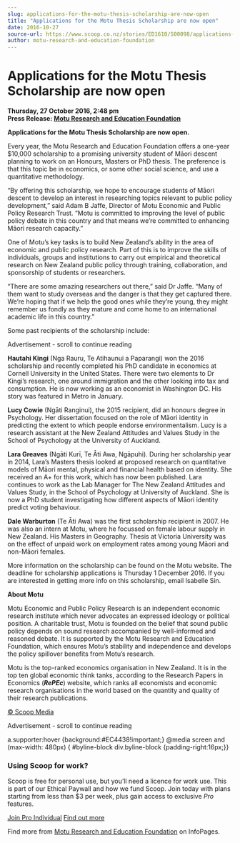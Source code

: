```yaml
---
slug: applications-for-the-motu-thesis-scholarship-are-now-open
title: "Applications for the Motu Thesis Scholarship are now open"
date: 2016-10-27
source-url: https://www.scoop.co.nz/stories/ED1610/S00098/applications-for-the-motu-thesis-scholarship-are-now-open.htm
author: motu-research-and-education-foundation
---
```

Applications for the Motu Thesis Scholarship are now open
=========================================================

**Thursday, 27 October 2016, 2:48 pm**  
**Press Release: [Motu Research and Education Foundation](https://info.scoop.co.nz/Motu_Research_and_Education_Foundation)**

**Applications for the Motu Thesis Scholarship are now open.**

Every year, the Motu Research and Education Foundation offers a one-year $10,000 scholarship to a promising university student of Māori descent planning to work on an Honours, Masters or PhD thesis. The preference is that this topic be in economics, or some other social science, and use a quantitative methodology.

“By offering this scholarship, we hope to encourage students of Māori descent to develop an interest in researching topics relevant to public policy development,” said Adam B Jaffe, Director of Motu Economic and Public Policy Research Trust. “Motu is committed to improving the level of public policy debate in this country and that means we’re committed to enhancing Māori research capacity.”

One of Motu’s key tasks is to build New Zealand’s ability in the area of economic and public policy research. Part of this is to improve the skills of individuals, groups and institutions to carry out empirical and theoretical research on New Zealand public policy through training, collaboration, and sponsorship of students or researchers.

“There are some amazing researchers out there,” said Dr Jaffe. “Many of them want to study overseas and the danger is that they get captured there. We’re hoping that if we help the good ones while they’re young, they might remember us fondly as they mature and come home to an international academic life in this country.”

Some past recipients of the scholarship include:

Advertisement - scroll to continue reading





**Hautahi Kingi** (Nga Rauru, Te Atihaunui a Paparangi) won the 2016 scholarship and recently completed his PhD candidate in economics at Cornell University in the United States. There were two elements to Dr Kingi’s research, one around immigration and the other looking into tax and consumption. He is now working as an economist in Washington DC. His story was featured in Metro in January.

**Lucy Cowie** (Ngāti Ranginui), the 2015 recipient, did an honours degree in Psychology. Her dissertation focused on the role of Māori identity in predicting the extent to which people endorse environmentalism. Lucy is a research assistant at the New Zealand Attitudes and Values Study in the School of Psychology at the University of Auckland.

**Lara Greaves** (Ngāti Kurī, Te Āti Awa, Ngāpuhi). During her scholarship year in 2014, Lara’s Masters thesis looked at proposed research on quantitative models of Māori mental, physical and financial health based on identity. She received an A+ for this work, which has now been published. Lara continues to work as the Lab Manager for The New Zealand Attitudes and Values Study, in the School of Psychology at University of Auckland. She is now a PhD student investigating how different aspects of Māori identity predict voting behaviour.

**Dale Warburton** (Te Āti Awa) was the first scholarship recipient in 2007. He was also an intern at Motu, where he focussed on female labour supply in New Zealand. His Masters in Geography. Thesis at Victoria University was on the effect of unpaid work on employment rates among young Māori and non-Māori females.

More information on the scholarship can be found on the Motu website. The deadline for scholarship applications is Thursday 1 December 2016. If you are interested in getting more info on this scholarship, email Isabelle Sin.

**About Motu**

Motu Economic and Public Policy Research is an independent economic research institute which never advocates an expressed ideology or political position. A charitable trust, Motu is founded on the belief that sound public policy depends on sound research accompanied by well-informed and reasoned debate. It is supported by the Motu Research and Education Foundation, which ensures Motu’s stability and independence and develops the policy spillover benefits from Motu’s research.

Motu is the top-ranked economics organisation in New Zealand. It is in the top ten global economic think tanks, according to the Research Papers in Economics (**_RePEc_**) website, which ranks all economists and economic research organisations in the world based on the quantity and quality of their research publications.

[© Scoop Media](http://www.scoop.co.nz/about/terms.html)  

Advertisement - scroll to continue reading



a.supporter:hover {background:#EC4438!important;} @media screen and (max-width: 480px) { #byline-block div.byline-block {padding-right:16px;}}

### Using Scoop for work?

Scoop is free for personal use, but you’ll need a licence for work use. This is part of our Ethical Paywall and how we fund Scoop. Join today with plans starting from less than $3 per week, plus gain access to exclusive _Pro_ features.  
  
[Join Pro Individual](https://pro.scoop.co.nz/Individual/?from=ProIn24) [Find out more](https://pro.scoop.co.nz/using-scoop-for-work/?from=ProIn24)

Find more from [Motu Research and Education Foundation](https://info.scoop.co.nz/Motu_Research_and_Education_Foundation) on InfoPages.